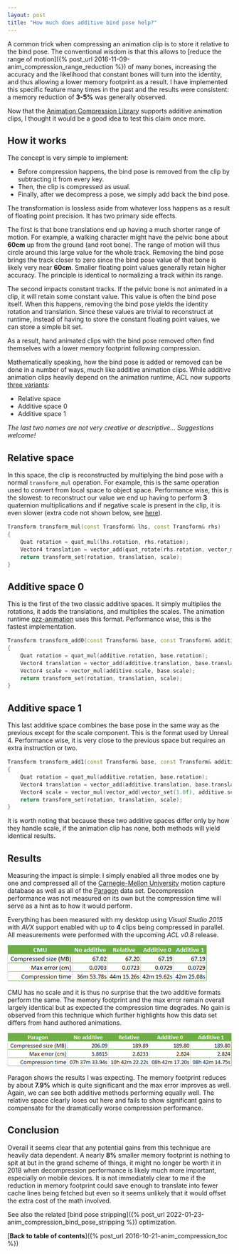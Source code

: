 ```yaml
---
layout: post
title: "How much does additive bind pose help?"
---
```

A common trick when compressing an animation clip is to store it relative to the bind pose. The conventional wisdom is that this allows to [reduce the range of motion]({% post_url 2016-11-09-anim_compression_range_reduction %}) of many bones, increasing the accuracy and the likelihood that constant bones will turn into the identity, and thus allowing a lower memory footprint as a result. I have implemented this specific feature many times in the past and the results were consistent: a memory reduction of **3-5%** was generally observed.

Now that the [Animation Compression Library](https://github.com/nfrechette/acl) supports additive animation clips, I thought it would be a good idea to test this claim once more.

## How it works

The concept is very simple to implement:

*  Before compression happens, the bind pose is removed from the clip by subtracting it from every key.
*  Then, the clip is compressed as usual.
*  Finally, after we decompress a pose, we simply add back the bind pose.

The transformation is lossless aside from whatever loss happens as a result of floating point precision. It has two primary side effects.

The first is that bone translations end up having a much shorter range of motion. For example, a walking character might have the pelvic bone about **60cm** up from the ground (and root bone). The range of motion will thus circle around this large value for the whole track. Removing the bind pose brings the track closer to zero since the bind pose value of that bone is likely very near **60cm**. Smaller floating point values generally retain higher accuracy. The principle is identical to normalizing a track within its range.

The second impacts constant tracks. If the pelvic bone is not animated in a clip, it will retain some constant value. This value is often the bind pose itself. When this happens, removing the bind pose yields the identity rotation and translation. Since these values are trivial to reconstruct at runtime, instead of having to store the constant floating point values, we can store a simple bit set.

As a result, hand animated clips with the bind pose removed often find themselves with a lower memory footprint following compression.

Mathematically speaking, how the bind pose is added or removed can be done in a number of ways, much like additive animation clips. While additive animation clips heavily depend on the animation runtime, ACL now supports [three variants](https://github.com/nfrechette/acl/blob/develop/docs/additive_clips.md):

*  Relative space
*  Additive space 0
*  Additive space 1

*The last two names are not very creative or descriptive... Suggestions welcome!*

## Relative space

In this space, the clip is reconstructed by multiplying the bind pose with a normal `transform_mul` operation. For example, this is the same operation used to convert from local space to object space. Performance wise, this is the slowest: to reconstruct our value we end up having to perform **3** quaternion multiplications and if negative scale is present in the clip, it is even slower (extra code not shown below, see [here](https://github.com/nfrechette/acl/blob/develop/includes/acl/math/transform_32.h)).

```c++
Transform transform_mul(const Transform& lhs, const Transform& rhs)
{
	Quat rotation = quat_mul(lhs.rotation, rhs.rotation);
	Vector4 translation = vector_add(quat_rotate(rhs.rotation, vector_mul(lhs.translation, rhs.scale)), rhs.translation);
	return transform_set(rotation, translation, scale);
}
```

## Additive space 0

This is the first of the two classic additive spaces. It simply multiplies the rotations, it adds the translations, and multiplies the scales. The animation runtime [ozz-animation](http://guillaumeblanc.github.io/ozz-animation/) uses this format. Performance wise, this is the fastest implementation.

```c++
Transform transform_add0(const Transform& base, const Transform& additive)
{
	Quat rotation = quat_mul(additive.rotation, base.rotation);
	Vector4 translation = vector_add(additive.translation, base.translation);
	Vector4 scale = vector_mul(additive.scale, base.scale);
	return transform_set(rotation, translation, scale);
}
```

## Additive space 1

This last additive space combines the base pose in the same way as the previous except for the scale component. This is the format used by Unreal 4. Performance wise, it is very close to the previous space but requires an extra instruction or two.

```c++
Transform transform_add1(const Transform& base, const Transform& additive)
{
	Quat rotation = quat_mul(additive.rotation, base.rotation);
	Vector4 translation = vector_add(additive.translation, base.translation);
	Vector4 scale = vector_mul(vector_add(vector_set(1.0f), additive.scale), base.scale);
	return transform_set(rotation, translation, scale);
}
```

It is worth noting that because these two additive spaces differ only by how they handle scale, if the animation clip has none, both methods will yield identical results.

## Results

Measuring the impact is simple: I simply enabled all three modes one by one and compressed all of the [Carnegie-Mellon University](https://github.com/nfrechette/acl/blob/develop/docs/cmu_performance.md) motion capture database as well as all of the [Paragon](https://github.com/nfrechette/acl/blob/develop/docs/paragon_performance.md) data set. Decompression performance was not measured on its own but the compression time will serve as a hint as to how it would perform.

Everything has been measured with my desktop using *Visual Studio 2015* with *AVX* support enabled with up to **4** clips being compressed in parallel. All measurements were performed with the upcoming *ACL v0.8* release.

![CMU Results](/public/acl/acl_cmu_bind_additive_results.png)

CMU has no scale and it is thus no surprise that the two additive formats perform the same. The memory footprint and the max error remain overall largely identical but as expected the compression time degrades. No gain is observed from this technique which further highlights how this data set differs from hand authored animations.

![Paragon Results](/public/acl/acl_paragon_bind_additive_results.png)

Paragon shows the results I was expecting. The memory footprint reduces by about **7.9%** which is quite significant and the max error improves as well. Again, we can see both additive methods performing equally well. The relative space clearly loses out here and fails to show significant gains to compensate for the dramatically worse compression performance.

## Conclusion

Overall it seems clear that any potential gains from this technique are heavily data dependent. A nearly **8%** smaller memory footprint is nothing to spit at but in the grand scheme of things, it might no longer be worth it in 2018 when decompression performance is likely much more important, especially on mobile devices. It is not immediately clear to me if the reduction in memory footprint could save enough to translate into fewer cache lines being fetched but even so it seems unlikely that it would offset the extra cost of the math involved.

See also the related [bind pose stripping]({% post_url 2022-01-23-anim_compression_bind_pose_stripping %}) optimization.

[**Back to table of contents**]({% post_url 2016-10-21-anim_compression_toc %})
